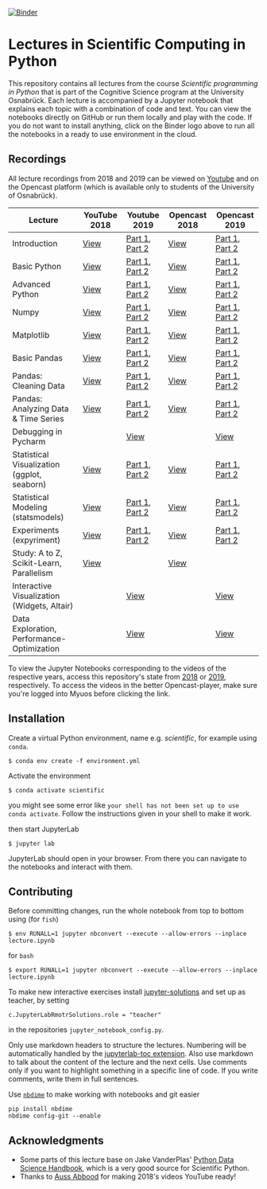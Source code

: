 [![Binder](https://mybinder.org/badge_logo.svg)](https://mybinder.org/v2/gh/scientificprogrammingUOS/lectures/master?urlpath=lab)
# Lectures in Scientific Computing in Python
This repository contains all lectures from the course
*Scientific programming in Python* that is part of the Cognitive Science program
at the University Osnabrück. Each lecture is accompanied by a Jupyter notebook
that explains each topic with a combination of code and text. You
can view the notebooks directly on GitHub or run them locally and play
with the code. If you do not want to install anything, click on the Binder
logo above to run all the notebooks in a ready to use environment in the cloud.

## Recordings
All lecture recordings from 2018 and 2019 can be viewed on [Youtube](https://www.youtube.com/channel/UC_FUSDNAoX8woYbGXaFdtvw) and on the Opencast platform (which is available only to students of the University of Osnabrück).

| Lecture               | YouTube 2018                                                                                        | Youtube 2019                                                                                                                                                                                                   | Opencast 2018                                                                                                                                      | Opencast 2019|
|-----------------------|-----------------------------------------------------------------------------------------------------|----------------------------------------------------------------------------------------------------------------------------------------------------------------------------------------------------------------|----------------------------------------------------------------------------------------------------------------------------------------------------|---------------|
| Introduction          | [View](https://www.youtube.com/watch?v=UmVC3XxkXhI&list=PL7Rs54JKuEjFRyyhtJy2eDOhqTtmWpXzl&index=1) | [Part 1](https://www.youtube.com/watch?v=uLYuLW_H7c0&list=PL7Rs54JKuEjE5PV8m3ksRuq_-DxLP8Kq1), [Part 2](https://www.youtube.com/watch?v=835JkTU--9E&list=PL7Rs54JKuEjE5PV8m3ksRuq_-DxLP8Kq1)                   | [View](https://video4.virtuos.uos.de/engage/theodul/ui/core.html?cid=a18d5bd1b862d194bcd7b56bca95c32f&id=b0079cbf-51b7-47c1-8a38-21147935d249)     | [Part 1](https://video4.virtuos.uni-osnabrueck.de/paella/ui/watch.html?cid=48c679d3c81e6414ab61bba835ecae97&id=1581f0ee-b9c7-44ef-a483-0897d3c3de68), [Part 2](https://video4.virtuos.uni-osnabrueck.de/paella/ui/watch.html?cid=48c679d3c81e6414ab61bba835ecae97&id=a7acc8d9-a374-44e7-b538-b98fb2f5f51e)
| Basic Python          | [View](https://www.youtube.com/watch?v=awAl94Rx0u8&index=2&list=PL7Rs54JKuEjFRyyhtJy2eDOhqTtmWpXzl) | [Part 1](https://www.youtube.com/watch?v=-I37mS8_7Dc&list=PL7Rs54JKuEjE5PV8m3ksRuq_-DxLP8Kq1), [Part 2](https://www.youtube.com/watch?v=7GdEJkcoHvI&list=PL7Rs54JKuEjE5PV8m3ksRuq_-DxLP8Kq1)                   | [View](https://video4.virtuos.uos.de/engage/theodul/ui/core.html?cid=a18d5bd1b862d194bcd7b56bca95c32f&id=f41dc9ef-c846-4f07-a7a8-b87b92cd82f9)     | [Part 1](https://video4.virtuos.uni-osnabrueck.de/paella/ui/watch.html?cid=48c679d3c81e6414ab61bba835ecae97&id=342723fe-5c97-4d19-9f30-f43c5d0bc9d8), [Part 2](https://video4.virtuos.uni-osnabrueck.de/paella/ui/watch.html?cid=48c679d3c81e6414ab61bba835ecae97&id=1c46a715-f965-4c63-92c1-b6d022d22c52)
| Advanced Python       | [View](https://www.youtube.com/watch?v=s01yqt2fxwk&index=3&list=PL7Rs54JKuEjFRyyhtJy2eDOhqTtmWpXzl) | [Part 1](https://www.youtube.com/watch?v=L-C9mwFmxpc&list=PL7Rs54JKuEjE5PV8m3ksRuq_-DxLP8Kq1&index=6), [Part 2](https://www.youtube.com/watch?v=YDHlRnwoWQg&list=PL7Rs54JKuEjE5PV8m3ksRuq_-DxLP8Kq1&index=7)   | [View](https://video4.virtuos.uos.de/engage/theodul/ui/core.html?cid=a18d5bd1b862d194bcd7b56bca95c32f&amp;id=fcb80388-4dc3-4336-bec4-a294ccc096de) | [Part 1](https://video4.virtuos.uni-osnabrueck.de/paella/ui/watch.html?cid=48c679d3c81e6414ab61bba835ecae97&id=e0415562-98d4-4a21-95c9-484acb775119), [Part 2](https://video4.virtuos.uni-osnabrueck.de/paella/ui/watch.html?cid=48c679d3c81e6414ab61bba835ecae97&id=a0fd26c4-85a8-48a7-8d3f-f085532b5548)
| Numpy                 | [View](https://www.youtube.com/watch?v=oxo-3fDJE6M&list=PL7Rs54JKuEjFRyyhtJy2eDOhqTtmWpXzl&index=4) | [Part 1](https://www.youtube.com/watch?v=v603JUrsIr4&list=PL7Rs54JKuEjE5PV8m3ksRuq_-DxLP8Kq1&index=8), [Part 2](https://www.youtube.com/watch?v=DH6FuWjxQiA&list=PL7Rs54JKuEjE5PV8m3ksRuq_-DxLP8Kq1&index=9)   | [View](https://video4.virtuos.uos.de/engage/theodul/ui/core.html?cid=a18d5bd1b862d194bcd7b56bca95c32f&amp;id=f695daea-8ee4-473b-8684-c46cbef62586) | [Part 1](https://video4.virtuos.uni-osnabrueck.de/paella/ui/watch.html?cid=48c679d3c81e6414ab61bba835ecae97&id=b1410913-3857-485b-ab6c-2acf89dfce87), [Part 2](https://video4.virtuos.uni-osnabrueck.de/paella/ui/watch.html?cid=48c679d3c81e6414ab61bba835ecae97&id=3921cc73-a4ee-450f-8002-22344b9e3260)
| Matplotlib            | [View](https://www.youtube.com/watch?v=VmWEcqdcqa4&index=5&list=PL7Rs54JKuEjFRyyhtJy2eDOhqTtmWpXzl) | [Part 1](https://www.youtube.com/watch?v=phfZTV94qp8&list=PL7Rs54JKuEjE5PV8m3ksRuq_-DxLP8Kq1&index=10), [Part 2](https://www.youtube.com/watch?v=oJy2SyWFc20&list=PL7Rs54JKuEjE5PV8m3ksRuq_-DxLP8Kq1&index=11) | [View](https://video4.virtuos.uos.de/engage/theodul/ui/core.html?cid=a18d5bd1b862d194bcd7b56bca95c32f&amp;id=3a01b270-efc0-4d38-8457-586ec2fc6886) | [Part 1](https://video4.virtuos.uni-osnabrueck.de/paella/ui/watch.html?cid=48c679d3c81e6414ab61bba835ecae97&id=bcc3363e-9ab4-4212-bec8-b89054fe33ae), [Part 2](https://video4.virtuos.uni-osnabrueck.de/paella/ui/watch.html?cid=48c679d3c81e6414ab61bba835ecae97&id=39f91b82-c484-4765-88e1-3df771c9cbbb)
| Basic Pandas          | [View](https://www.youtube.com/watch?v=AHXj14joofo&list=PL7Rs54JKuEjFRyyhtJy2eDOhqTtmWpXzl&index=6) | [Part 1](https://www.youtube.com/watch?v=P4t3E5PgCI8&list=PL7Rs54JKuEjE5PV8m3ksRuq_-DxLP8Kq1&index=12), [Part 2](https://www.youtube.com/watch?v=u92m5yRUHJc&list=PL7Rs54JKuEjE5PV8m3ksRuq_-DxLP8Kq1&index=13) | [View](https://video4.virtuos.uos.de/engage/theodul/ui/core.html?cid=a18d5bd1b862d194bcd7b56bca95c32f&amp;id=0b158123-ecdb-4081-a13a-4a13c57cfeac) | [Part 1](https://video4.virtuos.uni-osnabrueck.de/paella/ui/watch.html?cid=48c679d3c81e6414ab61bba835ecae97&id=fefe0cf1-4aed-4bbe-88e0-5902b54c3c41), [Part 2](https://video4.virtuos.uni-osnabrueck.de/paella/ui/watch.html?cid=48c679d3c81e6414ab61bba835ecae97&id=e0015e0f-504d-4ed6-945e-4404a2494d60)
| Pandas: Cleaning Data | [View](https://www.youtube.com/watch?v=Yw2uqr__5-M&list=PL7Rs54JKuEjFRyyhtJy2eDOhqTtmWpXzl&index=7) | [Part 1](https://www.youtube.com/watch?v=A_xLroDojDc&list=PL7Rs54JKuEjE5PV8m3ksRuq_-DxLP8Kq1&index=14), [Part 2](https://www.youtube.com/watch?v=rH0oehOhixY&list=PL7Rs54JKuEjE5PV8m3ksRuq_-DxLP8Kq1&index=15) | [View](https://video4.virtuos.uos.de/engage/theodul/ui/core.html?cid=a18d5bd1b862d194bcd7b56bca95c32f&amp;id=e077a983-89b3-40f7-818c-4cd34906f41f) | [Part 1](https://video4.virtuos.uni-osnabrueck.de/paella/ui/watch.html?cid=48c679d3c81e6414ab61bba835ecae97&id=df86ac4b-332f-4554-8d54-116696ba668b), [Part 2](https://video4.virtuos.uni-osnabrueck.de/paella/ui/watch.html?cid=48c679d3c81e6414ab61bba835ecae97&id=b2c16421-5c00-438a-8e4a-50493062950c)
| Pandas: Analyzing Data & Time Series        | [View](https://www.youtube.com/watch?v=QAiFhPNZ4hU&index=8&list=PL7Rs54JKuEjFRyyhtJy2eDOhqTtmWpXzl) | [Part 1](https://www.youtube.com/watch?v=sU3SJG_mJL0&list=PL7Rs54JKuEjE5PV8m3ksRuq_-DxLP8Kq1&index=16), [Part 2](https://www.youtube.com/watch?v=_OsV2hlPAIQ&list=PL7Rs54JKuEjE5PV8m3ksRuq_-DxLP8Kq1&index=17) | [View](https://video4.virtuos.uos.de/engage/theodul/ui/core.html?cid=a18d5bd1b862d194bcd7b56bca95c32f&amp;id=4f440f84-8de7-4336-8f3f-b8f5764d84f3) | [Part 1](https://video4.virtuos.uni-osnabrueck.de/paella/ui/watch.html?cid=48c679d3c81e6414ab61bba835ecae97&id=d2a54683-4c1f-4b0e-976a-649e21bc9f00), [Part 2](https://video4.virtuos.uni-osnabrueck.de/paella/ui/watch.html?cid=48c679d3c81e6414ab61bba835ecae97&id=5bbdc5c5-723c-4608-993d-2882c0638547)
| Debugging in Pycharm                        | | [View](https://www.youtube.com/watch?v=RKgCuN3jg0w&list=PL7Rs54JKuEjE5PV8m3ksRuq_-DxLP8Kq1&index=18) | | [View](https://video4.virtuos.uni-osnabrueck.de/paella/ui/watch.html?cid=48c679d3c81e6414ab61bba835ecae97&id=6e0b9236-a71f-45fb-be6f-8128eb9c11ee)
| Statistical Visualization (ggplot, seaborn) | [View](https://www.youtube.com/watch?v=k371NeL-7tM&list=PL7Rs54JKuEjFRyyhtJy2eDOhqTtmWpXzl&index=9) | [Part 1](https://www.youtube.com/watch?v=bIVrkNMjOx8&list=PL7Rs54JKuEjE5PV8m3ksRuq_-DxLP8Kq1&index=21), [Part 2](https://www.youtube.com/watch?v=3wkbry7YiAI&list=PL7Rs54JKuEjE5PV8m3ksRuq_-DxLP8Kq1&index=22) | [View](https://video4.virtuos.uos.de/engage/theodul/ui/core.html?cid=a18d5bd1b862d194bcd7b56bca95c32f&amp;id=79bce1f2-48e3-407b-8a1d-caf2a74e5517) | [Part 1](https://video4.virtuos.uni-osnabrueck.de/paella/ui/watch.html?cid=48c679d3c81e6414ab61bba835ecae97&id=cef6e799-ac3f-4612-ba85-505e5ca6ef9d), [Part 2](https://video4.virtuos.uni-osnabrueck.de/paella/ui/watch.html?cid=48c679d3c81e6414ab61bba835ecae97&id=f3f364cf-fcfe-464c-91f4-35580bbe1d2d)
| Statistical Modeling (statsmodels)          | [View](https://www.youtube.com/watch?v=1Ba9LmyJ1ko&list=PL7Rs54JKuEjFRyyhtJy2eDOhqTtmWpXzl&index=10)| [Part 1](https://www.youtube.com/watch?v=npM0J-e-35s&list=PL7Rs54JKuEjE5PV8m3ksRuq_-DxLP8Kq1&index=23), [Part 2](https://www.youtube.com/watch?v=WXR-AEjOUNI&list=PL7Rs54JKuEjE5PV8m3ksRuq_-DxLP8Kq1&index=24&t=0s)| [View](https://video4.virtuos.uos.de/engage/theodul/ui/core.html?cid=a18d5bd1b862d194bcd7b56bca95c32f&amp;id=634cd5c8-0227-4c19-9400-e348b53b2bf0) | [Part 1](https://video4.virtuos.uni-osnabrueck.de/paella/ui/watch.html?cid=48c679d3c81e6414ab61bba835ecae97&id=90d3b2ee-f346-4932-84c1-69de535fc901), [Part 2](https://video4.virtuos.uni-osnabrueck.de/paella/ui/watch.html?cid=48c679d3c81e6414ab61bba835ecae97&id=40f29cc0-b24b-427c-bf83-548411644450)
| Experiments (expyriment)                    | [View](https://www.youtube.com/watch?v=YEt6Eww26s4&index=11&list=PL7Rs54JKuEjFRyyhtJy2eDOhqTtmWpXzl)| [Part 1](https://www.youtube.com/watch?v=9lR2Uk0nRD0&list=PL7Rs54JKuEjE5PV8m3ksRuq_-DxLP8Kq1&index=19), [Part 2](https://www.youtube.com/watch?v=RTwzombMuls&list=PL7Rs54JKuEjE5PV8m3ksRuq_-DxLP8Kq1&index=20) | [View](https://video4.virtuos.uos.de/engage/theodul/ui/core.html?cid=a18d5bd1b862d194bcd7b56bca95c32f&amp;id=a34a0164-19da-406b-b1e1-3570ebcdc8d4) | [Part 1](https://video4.virtuos.uni-osnabrueck.de/paella/ui/watch.html?cid=48c679d3c81e6414ab61bba835ecae97&id=f4510a77-f4d7-4065-9426-360a7f848d6e), [Part 2](https://video4.virtuos.uni-osnabrueck.de/paella/ui/watch.html?cid=48c679d3c81e6414ab61bba835ecae97&id=8114a025-fbcf-49f9-8ba8-cfc47755a1db)
| Study: A to Z, Scikit-Learn, Parallelism    | [View](https://www.youtube.com/watch?v=BV35GhsqmuE&list=PL7Rs54JKuEjFRyyhtJy2eDOhqTtmWpXzl&index=12)| | [View](https://video4.virtuos.uos.de/engage/theodul/ui/core.html?cid=a18d5bd1b862d194bcd7b56bca95c32f&id=6d4e5f5e-727f-4834-80db-4322a86b0a96)     | |
| Interactive Visualization (Widgets, Altair) | | [View](https://www.youtube.com/watch?v=b_hL6ITo0aM&list=PL7Rs54JKuEjE5PV8m3ksRuq_-DxLP8Kq1&index=25) | | [View](https://video4.virtuos.uni-osnabrueck.de/paella/ui/watch.html?cid=48c679d3c81e6414ab61bba835ecae97&id=2a67645e-8aab-4444-8e9a-8455dfff107c)
| Data Exploration, Performance-Optimization  | | [View](https://www.youtube.com/watch?v=o1ApUz6dEi8&list=PL7Rs54JKuEjE5PV8m3ksRuq_-DxLP8Kq1&index=26) | | [View](https://video4.virtuos.uni-osnabrueck.de/paella/ui/watch.html?cid=48c679d3c81e6414ab61bba835ecae97&id=ccb55af9-2081-445f-a76e-7b36fa4313e0)

To view the Jupyter Notebooks corresponding to the videos of the respective years, access this repository's state from [2018](https://github.com/scientificprogrammingUOS/lectures/tree/v2018) or [2019](https://github.com/scientificprogrammingUOS/lectures/tree/v2019), respectively. To access the videos in the better Opencast-player, make sure you're logged into Myuos before clicking the link.

## Installation
Create a virtual Python environment, name e.g. *scientific*, for example using `conda`.

    $ conda env create -f environment.yml

Activate the environment

    $ conda activate scientific

you might see some error like `your shell has not been set up to use conda activate`. Follow the instructions given in your shell to make it work.

then start JupyterLab

    $ jupyter lab

JupyterLab should open in your browser. From there you can navigate to the notebooks
and interact with them.


## Contributing
Before committing changes, run the whole notebook from top to bottom using (for `fish`)

    $ env RUNALL=1 jupyter nbconvert --execute --allow-errors --inplace lecture.ipynb

for `bash`

    $ export RUNALL=1 jupyter nbconvert --execute --allow-errors --inplace lecture.ipynb


To make new interactive exercises install [jupyter-solutions](https://github.com/rmotr/jupyterlab-solutions) and set up as teacher, by setting

    c.JupyterLabRmotrSolutions.role = "teacher"

in the repositories `jupyter_notebook_config.py`.

Only use markdown headers to structure the lectures. Numbering will be automatically handled by the [jupyterlab-toc extension](https://github.com/jupyterlab/jupyterlab-toc).
Also use markdown to talk about the content of the lecture and the next cells. Use comments only if you want to highlight something in a specific line of code.
If you write comments, write them in full sentences.

Use [`nbdime`](https://github.com/jupyter/nbdime) to make working with notebooks and git easier

    pip install nbdime
    nbdime config-git --enable  

## Acknowledgments
* Some parts of this lecture base on Jake VanderPlas' [Python Data Science Handbook](https://jakevdp.github.io/PythonDataScienceHandbook/), which is a very good source for Scientific Python.
* Thanks to [Auss Abbood](https://github.com/aauss) for making 2018's videos YouTube ready!
